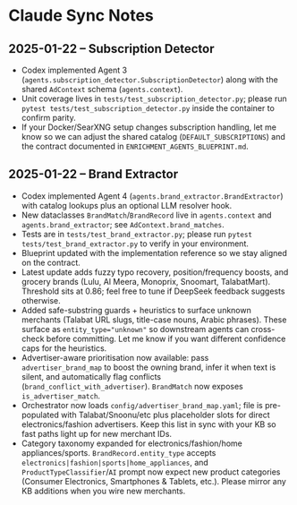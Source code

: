 # Claude Sync Notes

## 2025-01-22 – Subscription Detector

- Codex implemented Agent 3 (`agents.subscription_detector.SubscriptionDetector`) along with the shared `AdContext` schema (`agents.context`).
- Unit coverage lives in `tests/test_subscription_detector.py`; please run `pytest tests/test_subscription_detector.py` inside the container to confirm parity.
- If your Docker/SearXNG setup changes subscription handling, let me know so we can adjust the shared catalog (`DEFAULT_SUBSCRIPTIONS`) and the contract documented in `ENRICHMENT_AGENTS_BLUEPRINT.md`.

## 2025-01-22 – Brand Extractor

- Codex implemented Agent 4 (`agents.brand_extractor.BrandExtractor`) with catalog lookups plus an optional LLM resolver hook.
- New dataclasses `BrandMatch`/`BrandRecord` live in `agents.context` and `agents.brand_extractor`; see `AdContext.brand_matches`.
- Tests are in `tests/test_brand_extractor.py`; please run `pytest tests/test_brand_extractor.py` to verify in your environment.
- Blueprint updated with the implementation reference so we stay aligned on the contract.
- Latest update adds fuzzy typo recovery, position/frequency boosts, and grocery brands (Lulu, Al Meera, Monoprix, Snoomart, TalabatMart). Threshold sits at 0.86; feel free to tune if DeepSeek feedback suggests otherwise.
- Added safe-substring guards + heuristics to surface unknown merchants (Talabat URL slugs, title-case nouns, Arabic phrases). These surface as `entity_type="unknown"` so downstream agents can cross-check before committing. Let me know if you want different confidence caps for the heuristics.
- Advertiser-aware prioritisation now available: pass `advertiser_brand_map` to boost the owning brand, infer it when text is silent, and automatically flag conflicts (`brand_conflict_with_advertiser`). `BrandMatch` now exposes `is_advertiser_match`.
- Orchestrator now loads `config/advertiser_brand_map.yaml`; file is pre-populated with Talabat/Snoonu/etc plus placeholder slots for direct electronics/fashion advertisers. Keep this list in sync with your KB so fast paths light up for new merchant IDs.
- Category taxonomy expanded for electronics/fashion/home appliances/sports. `BrandRecord.entity_type` accepts `electronics|fashion|sports|home_appliances`, and `ProductTypeClassifier`/`AI` prompt now expect new product categories (Consumer Electronics, Smartphones & Tablets, etc.). Please mirror any KB additions when you wire new merchants.
